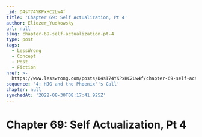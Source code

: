 ```yaml
---
_id: D4sT74YKPxHC2Lw4f
title: 'Chapter 69: Self Actualization, Pt 4'
author: Eliezer_Yudkowsky
url: null
slug: chapter-69-self-actualization-pt-4
type: post
tags:
  - LessWrong
  - Concept
  - Post
  - Fiction
href: >-
  https://www.lesswrong.com/posts/D4sT74YKPxHC2Lw4f/chapter-69-self-actualization-pt-4
sequence: '4: HJG and the Phoenix''s Call'
chapter: null
synchedAt: '2022-08-30T08:17:41.925Z'
---
```

# Chapter 69: Self Actualization, Pt 4

